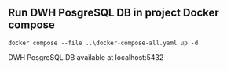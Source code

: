 ## Run DWH PosgreSQL DB in project Docker compose
```
docker compose --file ..\docker-compose-all.yaml up -d
```

DWH PosgreSQL DB available at localhost:5432
